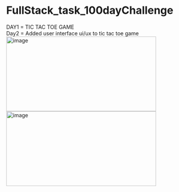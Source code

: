 # FullStack_task_100dayChallenge
DAY1 = TIC TAC TOE GAME <br>
Day2 = Added user interface ui/ux to tic tac toe game <br>
<img width="400" height="200" alt="image" src="https://github.com/user-attachments/assets/5eeb1121-0697-48a6-a355-2088bad91258" />
<img width="400" height="200" alt="image" src="https://github.com/user-attachments/assets/bbbe5790-0e9b-4963-9957-6dde439bc6a9" /><br>

